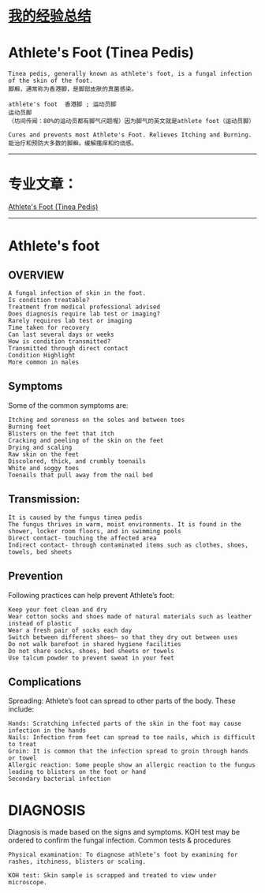 
# [我的经验总结](https://github.com/AaG7xNnrgbzeyqc5woPS/health/blob/main/Tinea_pedis/%E8%84%9A%E6%B0%94%E6%B2%BB%E7%96%97%E7%BB%8F%E9%AA%8C.md)

#  Athlete's Foot (Tinea Pedis)

    Tinea pedis, generally known as athlete's foot, is a fungal infection of the skin of the foot.
    脚癣，通常称为香港脚，是脚部皮肤的真菌感染。

    athlete's foot  香港脚 ; 运动员脚 
    运动员脚
    （坊间传闻：80%的运动员都有脚气问题喔）因为脚气的英文就是athlete foot（运动员脚）

    Cures and prevents most Athlete's Foot. Relieves Itching and Burning.
    能治疗和预防大多数的脚癣。缓解瘙痒和灼烧感。 

---

# 专业文章：

  [Athlete's Foot (Tinea Pedis)](https://www.drugs.com/health-guide/athlete-s-foot-tinea-pedis.html)
  
  
---
# Athlete's foot

## OVERVIEW

    A fungal infection of skin in the foot.
    Is condition treatable?
    Treatment from medical professional advised
    Does diagnosis require lab test or imaging?
    Rarely requires lab test or imaging
    Time taken for recovery
    Can last several days or weeks
    How is condition transmitted?
    Transmitted through direct contact
    Condition Highlight
    More common in males

## Symptoms

  Some of the common symptoms are:

    Itching and soreness on the soles and between toes
    Burning feet
    Blisters on the feet that itch
    Cracking and peeling of the skin on the feet
    Drying and scaling
    Raw skin on the feet
    Discolored, thick, and crumbly toenails
    White and soggy toes
    Toenails that pull away from the nail bed
    
## Transmission:

    It is caused by the fungus tinea pedis
    The fungus thrives in warm, moist environments. It is found in the shower, locker room floors, and in swimming pools
    Direct contact- touching the affected area
    Indirect contact- through contaminated items such as clothes, shoes, towels, bed sheets
    
## Prevention

Following practices can help prevent Athlete’s foot:

    Keep your feet clean and dry
    Wear cotton socks and shoes made of natural materials such as leather instead of plastic
    Wear a fresh pair of socks each day
    Switch between different shoes– so that they dry out between uses
    Do not walk barefoot in shared hygiene facilities
    Do not share socks, shoes, bed sheets or towels
    Use talcum powder to prevent sweat in your feet
    
## Complications

Spreading: Athlete’s foot can spread to other parts of the body. These include:

    Hands: Scratching infected parts of the skin in the foot may cause infection in the hands
    Nails: Infection from feet can spread to toe nails, which is difficult to treat
    Groin: It is common that the infection spread to groin through hands or towel
    Allergic reaction: Some people show an allergic reaction to the fungus leading to blisters on the foot or hand
    Secondary bacterial infection
    
# DIAGNOSIS    
Diagnosis is made based on the signs and symptoms. KOH test may be ordered to confirm the fungal infection.
Common tests & procedures

    Physical examination: To diagnose athlete’s foot by examining for rashes, itchiness, blisters or scaling.

    KOH test: Skin sample is scrapped and treated to view under microscope.
    
 
